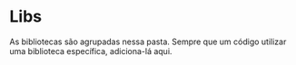 # Libs
As bibliotecas são agrupadas nessa pasta. Sempre que um código utilizar uma biblioteca específica, adiciona-lá aqui.
